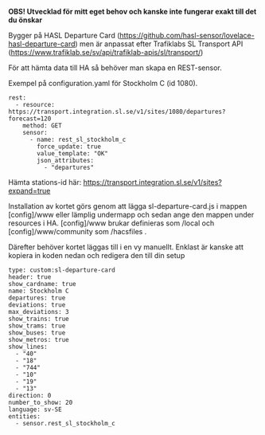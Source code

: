 **OBS! Utvecklad för mitt eget behov och kanske inte fungerar exakt till det du önskar**

Bygger på HASL Departure Card (https://github.com/hasl-sensor/lovelace-hasl-departure-card) men är anpassat efter Trafiklabs SL Transport API (https://www.trafiklab.se/sv/api/trafiklab-apis/sl/transport/)

För att hämta data till HA så behöver man skapa en REST-sensor. 

Exempel på configuration.yaml för Stockholm C (id 1080).
```
rest:
  - resource: https://transport.integration.sl.se/v1/sites/1080/departures?forecast=120
    method: GET
    sensor:
      - name: rest_sl_stockholm_c
        force_update: true
        value_template: "OK"
        json_attributes:
          - "departures"
```

Hämta stations-id här:
https://transport.integration.sl.se/v1/sites?expand=true




Installation av kortet görs genom att lägga sl-departure-card.js i mappen [config]/www eller lämplig undermapp och sedan ange den mappen under resources i HA. [config]/www brukar definieras som /local och [config]/www/community som /hacsfiles .

Därefter behöver kortet läggas till i en vy manuellt.
Enklast är kanske att kopiera in koden nedan och redigera den till din setup
```
type: custom:sl-departure-card
header: true
show_cardname: true
name: Stockholm C
departures: true
deviations: true
max_deviations: 3
show_trains: true
show_trams: true
show_buses: true
show_metros: true
show_lines:
  - "40"
  - "18"
  - "744"
  - "10"
  - "19"
  - "13"
direction: 0
number_to_show: 20
language: sv-SE
entities:
  - sensor.rest_sl_stockholm_c
```




